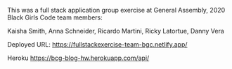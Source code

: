 This was a full stack application group exercise at General Assembly, 2020 Black Girls Code team members:

Kaisha Smith, Anna Schneider, Ricardo Martini, Ricky Latortue, Danny Vera

Deployed URL: https://fullstackexercise-team-bgc.netlify.app/

Heroku https://bcg-blog-hw.herokuapp.com/api/
